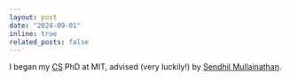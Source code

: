 ```yaml
---
layout: post
date: "2024-09-01"
inline: true
related_posts: false
---
```


I began my [CS](https://www.eecs.mit.edu/) PhD at MIT, advised (very luckily!) by [Sendhil Mullainathan](https://sendhil.org/).